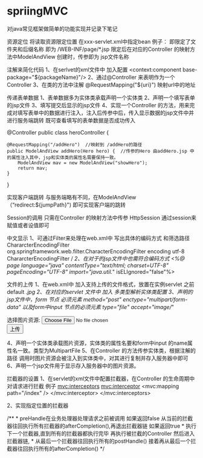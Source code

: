 # spriingMVC
对java常见框架做简单的功能实现并记录下笔记

资源定位
将读取资源限定位置
在xxx-servlet.xml中指定bean
例子：
	<bean id="viewResolver"
		class="org.springframework.web.servlet.view.InternalResourceViewResolver">
		<property name="prefix" value="/WEB-INF/page/" />
		<property name="suffix" value=".jsp" />
	</bean> 即限定了文件夹和后缀名称 即为 /WEB-INF/page/*.jsp 
限定后在对应的Controller  的映射方法中ModelAndView 创建时，传参即为 jsp文件名称

注解来简化代码
1、在serlvet的xml文件中 加入配置 <context:component base-package="${packageName}"/>
2、通过@Controller 来表明作为一个Controller 
3、在类的方法中注解 @RequestMapping("${uri}") 映射url中的地址 

传递表单数据
1、表单数据多为实体类承载声明一个实体类
2、声明一个填写表单的jsp文件
3、填写提交后显示的jsp文件
4、实现一个Controller 的方法，用来完成对填写表单中的数据进行注入，注入后传参中后，传入显示数据的jsp文件中并进行服务端跳转 既可查看填写的表单数据是否成功传入

@Controller 
public class heroController {

	@RequestMapping("/addHero")  //映射到 /addHero的路径
	public ModelAndView addHero(Hero hero) {  //传参的Hero 由addHero.jsp 中的属性注入其中，jsp和实体类的属性名需要保持一致。
		ModelAndView mav = new ModelAndView("showHero");
		return mav;
	}

}

实现客户端跳转
与服务端略有不同，在ModelAndView（“redirect:${jumpPath}") 即可实现客户端的跳转

Session的调用
只需在Controller 的映射方法中传参 HttpSession 通过session来赋值或者设值即可

中文显示
1、可通过Filter来处理在web.xml中 写出具体的编码方式 和筛选路径
	<filter>
		<filter-name>ChararcterEncodingFilter</filter-name>
		<filter-class>org.springframework.web.filter.CharacterEncodingFilter</filter-class>
		<init-param>
			<param-name>encoding</param-name>
			<param-value>utf-8</param-value>
		</init-param>
	</filter>
	<filter-mapping>
		<filter-name>ChararcterEncodingFilter</filter-name>
		<url-pattern>/*</url-pattern>
	</filter-mapping>
2、在对于的jsp文件中也需符合编码方式 
<%@ page language="java" contentType="text/html; charset=UTF-8"
    pageEncoding="UTF-8" import="java.util.*" isELIgnored="false"%>
	
文件的上传
1、在web.xml中 加入支持上传的文件格式，放置在实例servlet 之前
<servlet-mapping>
		<servlet-name>default</servlet-name>
		 <url-pattern>*.jpg</url-pattern> 
	</servlet-mapping>
2、在对应的servlet 文件中
加入 多类型解析实体类配置
<bean id="multipartResolver"
		class="org.springframework.web.multipart.commons.CommonsMultipartResolver" />
3、声明的jsp文件中，form 节点 必须元素 method=“post"  enctype="multipart/form-data"
以及form中input 节点的必须元素  type="file" accept="image/*"
<form action="upload" method="post" enctype="multipart/form-data">
	选择图片资源: <input type="file" name="image" accept="image/*"><br>
	<input type="submit" value="上传">
</form>
4、声明一个实体类承载图片资源，实体类的属性名要和form中input 的name属性名一致。类型为MultipartFile 
5、在Controller 的方法传参实体类，根据注解的路径 调用时图片资源会被注入到实体类中，对其进行复制并存入服务器中即可
6、声明一个jsp文件用于显示存入服务器中的图片资源。
 
拦截器的设置
1、在servlet的xml文件中配置拦截器，在Controller 的生命周期中对请求进行拦截
例子
<mvc:interceptors>
		<mvc:interceptor>
			<mvc:mapping path="/index" />
			<bean class="interceptor.IndexInterceptor" />
		</mvc:interceptor>
		  <!-- 当设置多个拦截器时，先按顺序调用preHandle方法，然后逆序调用每个拦截器的postHandle和afterCompletion方法 --> 
	</mvc:interceptors>

2、实现指定位置的拦截器

/**
	 * preHandle在业务处理器处理请求之前被调用 如果返回false 从当前的拦截器往回执行所有拦截器的afterCompletion(),再退出拦截器链 如果返回true
	 * 执行下一个拦截器,直到所有的拦截器都执行完毕 再执行被拦截的Controller 然后进入拦截器链,
	 * 从最后一个拦截器往回执行所有的postHandle() 接着再从最后一个拦截器往回执行所有的afterCompletion()
	 */